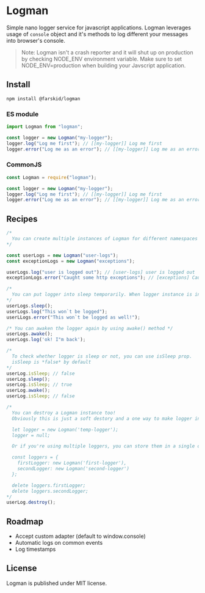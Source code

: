 # Logman

Simple nano logger service for javascript applications. Logman leverages usage of `console` object and it's methods to log different your messages into browser's console.

> Note: Logman isn't a crash reporter and it will shut up on production by checking NODE_ENV environment variable. Make sure to set NODE_ENV=production when building your Javscript application.

## Install

`npm install @farskid/logman`

### ES module

```javascript
import Logman from "logman";

const logger = new Logman("my-logger");
logger.log("Log me first"); // [[my-logger]] Log me first
logger.error("Log me as an error"); // [[my-logger]] Log me as an error
```

### CommonJS

```javascript
const Logman = require("logman");

const logger = new Logman("my-logger");
logger.log("Log me first"); // [[my-logger]] Log me first
logger.error("Log me as an error"); // [[my-logger]] Log me as an error
```

## Recipes

```javascript
/*
  You can create multiple instances of Logman for different namespaces
*/

const userLogs = new Logman("user-logs");
const exceptionLogs = new Logman("exceptions");

userLogs.log("user is logged out"); // [user-logs] user is logged out
exceptionLogs.error("Caught some http exceptions"); // [exceptions] Caught some http exceptions

/*
  You can put logger into sleep temporarily. When logger instance is in sleep mode, it reject any action.
*/
userLogs.sleep();
userLogs.log("This won`t be logged");
userLLogs.error("This won`t be logged as well!");

/* You can awaken the logger again by using awake() method */
userLogs.awake();
userLogs.log('ok! I"m back');

/*
  To check whether logger is sleep or not, you can use isSleep prop.
  isSleep is *false* by default
*/
userLog.isSleep; // false
userLog.sleep();
userLog.isSleep; // true
userLog.awake();
userLog.isSleep; // false

/*
  You can destroy a Logman instance too!
  Obviously this is just a soft destory and a one way to make logger inactive forever. If you want the logger to be destroyed permenantly and be garbage collected (memory efficient), you can do one of these:

  let logger = new Logman('temp-logger');
  logger = null;

  Or if you're using multiple loggers, you can store them in a single object:

  const loggers = {
    firstLogger: new Logman('first-logger'),
    secondLogger: new Logman('second-logger')
  };

  delete loggers.firstLogger;
  delete loggers.secondLogger;
*/
userLog.destroy();
```

## Roadmap

* Accept custom adapter (default to window.console)
* Automatic logs on common events
* Log timestamps

## License

Logman is published under MIT license.
